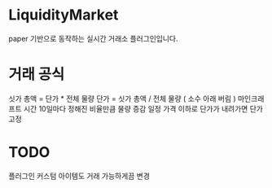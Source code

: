 # LiquidityMarket
paper 기반으로 동작하는 실시간 거래소 플러그인입니다.
# 거래 공식
싯가 총액 = 단가 * 전체 물량
단가 = 싯가 총액 / 전체 물량 ( 소수 아래 버림 )
마인크래프트 시간 10일마다 정해진 비율만큼 물량 증감
일정 가격 이하로 단가가 내려가면 단가 고정
# TODO
플러그인 커스텀 아이템도 거래 가능하게끔 변경
